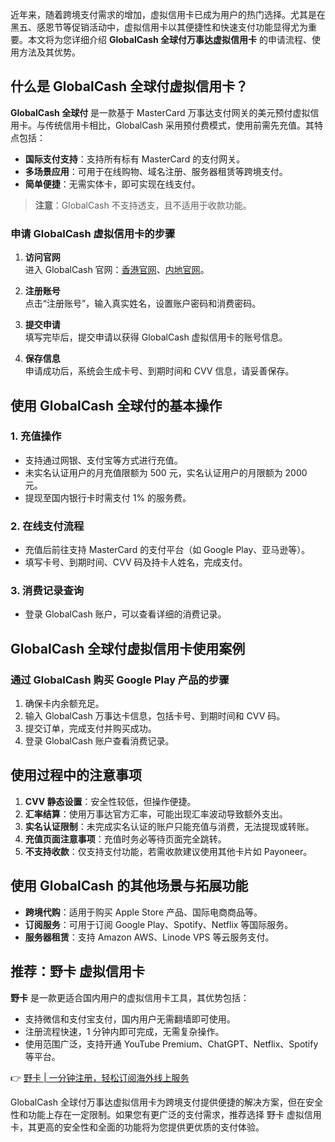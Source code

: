 近年来，随着跨境支付需求的增加，虚拟信用卡已成为用户的热门选择。尤其是在黑五、感恩节等促销活动中，虚拟信用卡以其便捷性和快速支付功能显得尤为重要。本文将为您详细介绍 **GlobalCash 全球付万事达虚拟信用卡** 的申请流程、使用方法及其优势。

## 什么是 GlobalCash 全球付虚拟信用卡？

**GlobalCash 全球付** 是一款基于 MasterCard 万事达支付网关的美元预付虚拟信用卡。与传统信用卡相比，GlobalCash 采用预付费模式，使用前需先充值。其特点包括：

- **国际支付支持**：支持所有标有 MasterCard 的支付网关。
- **多场景应用**：可用于在线购物、域名注册、服务器租赁等跨境支付。
- **简单便捷**：无需实体卡，即可实现在线支付。

> **注意**：GlobalCash 不支持透支，且不适用于收款功能。

### 申请 GlobalCash 虚拟信用卡的步骤

1. **访问官网**  
   进入 GlobalCash 官网：[香港官网](https://www.globalcash.hk/)、[内地官网](http://www.epaylinks.cn/)。
  
2. **注册账号**  
   点击“注册账号”，输入真实姓名，设置账户密码和消费密码。
  
3. **提交申请**  
   填写完毕后，提交申请以获得 GlobalCash 虚拟信用卡的账号信息。
  
4. **保存信息**  
   申请成功后，系统会生成卡号、到期时间和 CVV 信息，请妥善保存。

## 使用 GlobalCash 全球付的基本操作

### 1. 充值操作

- 支持通过网银、支付宝等方式进行充值。
- 未实名认证用户的月充值限额为 500 元，实名认证用户的月限额为 2000 元。
- 提现至国内银行卡时需支付 1% 的服务费。

### 2. 在线支付流程

- 充值后前往支持 MasterCard 的支付平台（如 Google Play、亚马逊等）。
- 填写卡号、到期时间、CVV 码及持卡人姓名，完成支付。

### 3. 消费记录查询

- 登录 GlobalCash 账户，可以查看详细的消费记录。

## GlobalCash 全球付虚拟信用卡使用案例

### 通过 GlobalCash 购买 Google Play 产品的步骤

1. 确保卡内余额充足。
2. 输入 GlobalCash 万事达卡信息，包括卡号、到期时间和 CVV 码。
3. 提交订单，完成支付并购买成功。
4. 登录 GlobalCash 账户查看消费记录。

## 使用过程中的注意事项

1. **CVV 静态设置**：安全性较低，但操作便捷。
2. **汇率结算**：使用万事达官方汇率，可能出现汇率波动导致额外支出。
3. **实名认证限制**：未完成实名认证的账户只能充值与消费，无法提现或转账。
4. **充值页面注意事项**：充值时务必等待页面完全跳转。
5. **不支持收款**：仅支持支付功能，若需收款建议使用其他卡片如 Payoneer。

## 使用 GlobalCash 的其他场景与拓展功能

- **跨境代购**：适用于购买 Apple Store 产品、国际电商商品等。
- **订阅服务**：可用于订阅 Google Play、Spotify、Netflix 等国际服务。
- **服务器租赁**：支持 Amazon AWS、Linode VPS 等云服务支付。

## 推荐：野卡 虚拟信用卡

**野卡** 是一款更适合国内用户的虚拟信用卡工具，其优势包括：

- 支持微信和支付宝支付，国内用户无需翻墙即可使用。
- 注册流程快速，1 分钟内即可完成，无需复杂操作。
- 使用范围广泛，支持开通 YouTube Premium、ChatGPT、Netflix、Spotify 等平台。

👉 [野卡 | 一分钟注册，轻松订阅海外线上服务](https://bit.ly/bewildcard)

GlobalCash 全球付万事达虚拟信用卡为跨境支付提供便捷的解决方案，但在安全性和功能上存在一定限制。如果您有更广泛的支付需求，推荐选择 野卡 虚拟信用卡，其更高的安全性和全面的功能将为您提供更优质的支付体验。